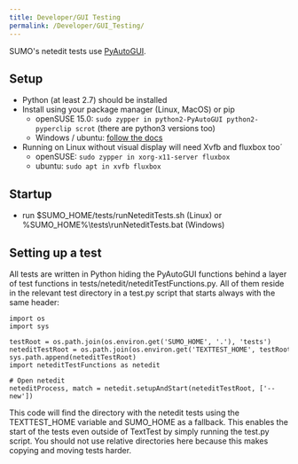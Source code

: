 ```yaml
---
title: Developer/GUI Testing
permalink: /Developer/GUI_Testing/
---
```


SUMO's netedit tests use
[PyAutoGUI](https://github.com/asweigart/pyautogui).

## Setup

- Python (at least 2.7) should be installed
- Install using your package manager (Linux, MacOS) or pip
  - openSUSE 15.0: `sudo zypper in python2-PyAutoGUI python2-pyperclip scrot` (there are python3 versions too)
  - Windows / ubuntu: [follow the
    docs](https://pyautogui.readthedocs.io/en/latest/install.html)
- Running on Linux without visual display will need Xvfb and fluxbox too´
  - openSUSE: `sudo zypper in xorg-x11-server fluxbox`
  - ubuntu: `sudo apt in xvfb fluxbox`

## Startup

- run $SUMO_HOME/tests/runNeteditTests.sh (Linux) or
  %SUMO_HOME%\\tests\\runNeteditTests.bat (Windows)

## Setting up a test

All tests are written in Python hiding the PyAutoGUI functions behind a
layer of test functions in tests/netedit/neteditTestFunctions.py. All of
them reside in the relevant test directory in a test.py script that
starts always with the same header:

```
import os
import sys

testRoot = os.path.join(os.environ.get('SUMO_HOME', '.'), 'tests')
neteditTestRoot = os.path.join(os.environ.get('TEXTTEST_HOME', testRoot), 'netedit')
sys.path.append(neteditTestRoot)
import neteditTestFunctions as netedit

# Open netedit
neteditProcess, match = netedit.setupAndStart(neteditTestRoot, ['--new'])
```

This code will find the directory with the netedit tests using the
TEXTTEST_HOME variable and SUMO_HOME as a fallback. This enables the
start of the tests even outside of TextTest by simply running the
test.py script. You should not use relative directories here because
this makes copying and moving tests harder.